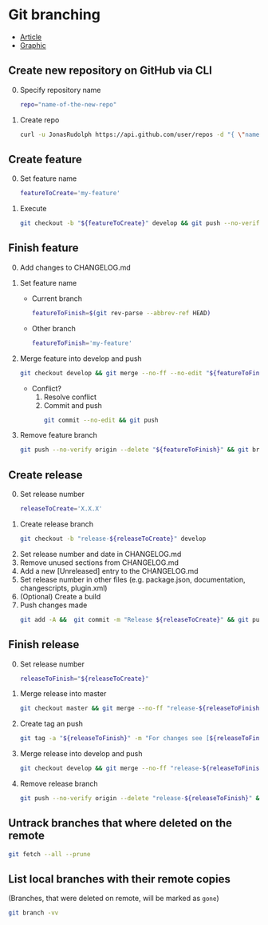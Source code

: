 # Git branching
* [Article](http://nvie.com/posts/a-successful-git-branching-model/)
* [Graphic](http://nvie.com/files/Git-branching-model.pdf)

## Create new repository on GitHub via CLI
0. Specify repository name
   ```bash
   repo="name-of-the-new-repo"
   ```
1. Create repo
   ```bash
   curl -u JonasRudolph https://api.github.com/user/repos -d "{ \"name\": \"${repo}\" }"
   ```

## Create feature
0. Set feature name
   ```bash
   featureToCreate='my-feature'
   ```
1. Execute  
    ```bash
    git checkout -b "${featureToCreate}" develop && git push --no-verify --set-upstream origin "${featureToCreate}"
    ```

## Finish feature
0. Add changes to CHANGELOG.md
1. Set feature name
    * Current branch
        ```bash
        featureToFinish=$(git rev-parse --abbrev-ref HEAD)
        ```
    * Other branch
        ```bash
        featureToFinish='my-feature'
        ```
2. Merge feature into develop and push
    ```bash
    git checkout develop && git merge --no-ff --no-edit "${featureToFinish}" && git push
    ```
    * Conflict?
        1. Resolve conflict
        2. Commit and push
            ```bash
            git commit --no-edit && git push
            ```
        
      
3. Remove feature branch
    ```bash
    git push --no-verify origin --delete "${featureToFinish}" && git branch -d "${featureToFinish}"
    ```

## Create release
0. Set release number
    ```bash
    releaseToCreate='X.X.X'
    ```
1. Create release branch
    ```bash
    git checkout -b "release-${releaseToCreate}" develop
    ```
2. Set release number and date in CHANGELOG.md
3. Remove unused sections from CHANGELOG.md
4. Add a new [Unreleased] entry to the CHANGELOG.md
5. Set release number in other files (e.g. package.json, documentation, changescripts, plugin.xml)
6. (Optional) Create a build
6. Push changes made
    ```bash
    git add -A &&  git commit -m "Release ${releaseToCreate}" && git push --set-upstream origin "release-${releaseToCreate}"
    ```

## Finish release
0. Set release number
    ```bash
    releaseToFinish="${releaseToCreate}"
    ```
1. Merge release into master  
    ```bash
    git checkout master && git merge --no-ff "release-${releaseToFinish}"
    ```
2. Create tag an push
    ```bash
    git tag -a "${releaseToFinish}" -m "For changes see [${releaseToFinish}] section in CHANGELOG.md" && git push && git push --tags
    ```
3. Merge release into develop and push
    ```bash
    git checkout develop && git merge --no-ff "release-${releaseToFinish}" && git push
    ```
4. Remove release branch
    ```bash
    git push --no-verify origin --delete "release-${releaseToFinish}" && git branch -d "release-${releaseToFinish}"
    ```

## Untrack branches that where deleted on the remote
```bash
git fetch --all --prune
```

## List local branches with their remote copies
(Branches, that were deleted on remote, will be marked as `gone`)
```bash
git branch -vv
```

